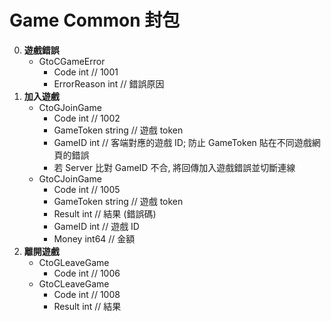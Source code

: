 Game Common 封包
=========================
0. **遊戲錯誤**
	- GtoCGameError
		- Code int // 1001
		- ErrorReason int // 錯誤原因
0. **加入遊戲**
	- CtoGJoinGame
		- Code int // 1002
		- GameToken string // 遊戲 token
		- GameID    int    // 客端對應的遊戲 ID; 防止 GameToken 貼在不同遊戲網頁的錯誤
		- 若 Server 比對 GameID 不合, 將回傳加入遊戲錯誤並切斷連線
	- GtoCJoinGame
		- Code int // 1005
		- GameToken string // 遊戲 token
		- Result    int    // 結果 (錯誤碼)
		- GameID    int    // 遊戲 ID
		- Money     int64  // 金額
0. **離開遊戲**
	- CtoGLeaveGame
		- Code int // 1006
	- GtoCLeaveGame
		- Code int // 1008
		- Result int // 結果
